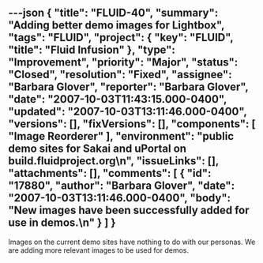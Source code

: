 ---json
{
  "title": "FLUID-40",
  "summary": "Adding better demo images for Lightbox",
  "tags": "FLUID",
  "project": {
    "key": "FLUID",
    "title": "Fluid Infusion"
  },
  "type": "Improvement",
  "priority": "Major",
  "status": "Closed",
  "resolution": "Fixed",
  "assignee": "Barbara Glover",
  "reporter": "Barbara Glover",
  "date": "2007-10-03T11:43:15.000-0400",
  "updated": "2007-10-03T13:11:46.000-0400",
  "versions": [],
  "fixVersions": [],
  "components": [
    "Image Reorderer"
  ],
  "environment": "public demo sites for Sakai and uPortal on build.fluidproject.org\n",
  "issueLinks": [],
  "attachments": [],
  "comments": [
    {
      "id": "17880",
      "author": "Barbara Glover",
      "date": "2007-10-03T13:11:46.000-0400",
      "body": "New images have been successfully added for use in demos.\n"
    }
  ]
}
---
Images on the current demo sites have nothing to do with our personas.  We are adding more relevant images to be used for demos.

        